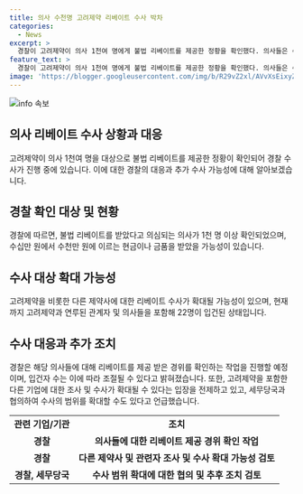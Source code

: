 ```yaml
---
title: 의사 수천명 고려제약 리베이트 수사 박차
categories:
  - News
excerpt: >
  경찰이 고려제약이 의사 1천여 명에게 불법 리베이트를 제공한 정황을 확인했다. 의사들은 수백만 원에서 수천만 원 상당의 현금이나 금품을 받았으며, 경찰은 다른 제약사로까지 수사를 확대할 가능성을 열어뒀다. 경찰은 이들에 대해 금품을 받은 경위를 확인하는 작업을 시작할 것으로 밝히고, 구조적인 문제가 있을 수 있다는 의심을 품고 있다. (150자)
feature_text: >
  경찰이 고려제약이 의사 1천여 명에게 불법 리베이트를 제공한 정황을 확인했다. 의사들은 수백만 원에서 수천만 원 상당의 현금이나 금품을 받았으며, 경찰은 다른 제약사로까지 수사를 확대할 가능성을 열어뒀다. 경찰은 이들에 대해 금품을 받은 경위를 확인하는 작업을 시작할 것으로 밝히고, 구조적인 문제가 있을 수 있다는 의심을 품고 있다. (150자)
image: 'https://blogger.googleusercontent.com/img/b/R29vZ2xl/AVvXsEixyZcFfHzMRdzZMjFBmAUKJYCLCGyLL1o632UiGVXcaFdKo_bkvkuCioo0uUKlGfBVcT3P84aROyZIXSBEx3Aw5nCQ3pTgDom1WDC4m8eifvWiAmWEEVb4x6G_l8C0QH225ldMjyaFvpxGEBGNO37VmDTDMHGhJPq73UglMfDca1-0aw/s1600/blogspot.png'
---
```


<p><img src="https://blogger.googleusercontent.com/img/b/R29vZ2xl/AVvXsEixyZcFfHzMRdzZMjFBmAUKJYCLCGyLL1o632UiGVXcaFdKo_bkvkuCioo0uUKlGfBVcT3P84aROyZIXSBEx3Aw5nCQ3pTgDom1WDC4m8eifvWiAmWEEVb4x6G_l8C0QH225ldMjyaFvpxGEBGNO37VmDTDMHGhJPq73UglMfDca1-0aw/s1600/blogspot.png" alt="info 속보" /></p>

<h2 data-ke-size="size26">의사 리베이트 수사 상황과 대응</h2>

<p data-ke-size="size16">고려제약이 의사 1천여 명을 대상으로 불법 리베이트를 제공한 정황이 확인되어 경찰 수사가 진행 중에 있습니다. 이에 대한 경찰의 대응과 추가 수사 가능성에 대해 알아보겠습니다.</p>

<h2>경찰 확인 대상 및 현황</h2>

<p data-ke-size="size16">경찰에 따르면, 불법 리베이트를 받았다고 의심되는 의사가 1천 명 이상 확인되었으며, 수십만 원에서 수천만 원에 이르는 현금이나 금품을 받았을 가능성이 있습니다.</p>

<h2>수사 대상 확대 가능성</h2>

<p data-ke-size="size16">고려제약을 비롯한 다른 제약사에 대한 리베이트 수사가 확대될 가능성이 있으며, 현재까지 고려제약과 연루된 관계자 및 의사들을 포함해 22명이 입건된 상태입니다.</p>

<h2>수사 대응과 추가 조치</h2>

<p data-ke-size="size16">경찰은 해당 의사들에 대해 리베이트를 제공 받은 경위를 확인하는 작업을 진행할 예정이며, 입건자 수는 이에 따라 조절될 수 있다고 밝혀졌습니다. 또한, 고려제약을 포함한 다른 기업에 대한 조사 및 수사가 확대될 수 있다는 입장을 전제하고 있고, 세무당국과 협의하여 수사의 범위를 확대할 수도 있다고 언급했습니다.</p>

<table>
  <tr>
    <td style="text-align: center; height: 17px;"><b>관련 기업/기관</b></td>
    <td style="text-align: center; height: 17px;"><b>조치</b></td>
  </tr>
  <tr>
    <td style="text-align: center; height: 17px;"><b>경찰</b></td>
    <td style="text-align: center; height: 17px;"><b>의사들에 대한 리베이트 제공 경위 확인 작업</b></td>
  </tr>
  <tr>
    <td style="text-align: center; height: 17px;"><b>경찰</b></td>
    <td style="text-align: center; height: 17px;"><b>다른 제약사 및 관련자 조사 및 수사 확대 가능성 검토</b></td>
  </tr>
  <tr>
    <td style="text-align: center; height: 17px;"><b>경찰, 세무당국</b></td>
    <td style="text-align: center; height: 17px;"><b>수사 범위 확대에 대한 협의 및 추후 조치 검토</b></td>
  </tr>
</table>

